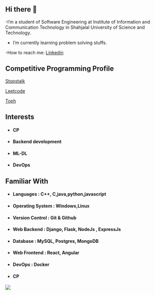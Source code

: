 ## Hi there 👋

-I’m a student of  Software Engineering at Institute of Information and Communication Technology in Shahjalal University of Science and Technology.
- I’m currently learning problem solving stuffs.

-How to reach me: [Linkedin](https://www.linkedin.com/in/shreshthajit-das-7001261a3/) 

## Competitive Programming Profile
[Stopstalk](https://www.stopstalk.com/user/profile/shreshthajit5)

[Leetcode](https://leetcode.com/shreshthajit/)

[Toph](https://toph.co/u/SDJ_sust)

## Interests
- #### CP
- #### Backend development
- #### ML-DL
- #### DevOps

## Familiar With
- #### Languages : C++, C,java,python,javascript
- #### Operating System : Windows,Linux
- #### Version Control : Git & Github
- #### Web Backend : Django, Flask, NodeJs , ExpressJs
- #### Database : MySQL, Postgres, MongoDB
- #### Web Frontend : React, Angular
- #### DevOps : Docker
- #### CP


<img src="https://github-readme-stats.vercel.app/api?username=shreshthajit&&show_icons=true&title_color=154360&icon_color=bb2acf&text_color=151515&bg_color=ADD8E6">
